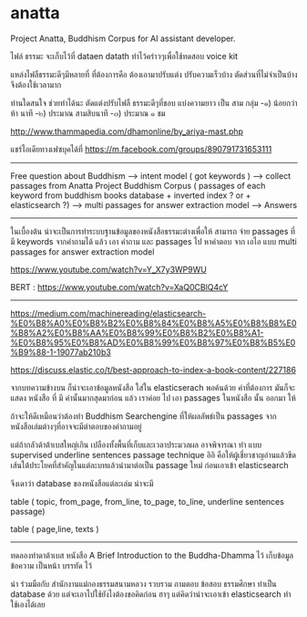 # anatta
Project Anatta, Buddhism Corpus for AI assistant developer.


ไฟล์ ธรรมะ จะเก็บไว้ที่ dataen datath ทำไว้คร่าวๆเพื่อใช้ทดสอบ voice kit


แหล่งไฟลืธรรมะดีๆมีหลายที่ ที่ต้องการคือ ต้องเอามาปรับแต่ง ปรับความเร็วบ้าง ตัดส่วนที่ไม่จำเป็นบ้าง จึงต้องใช้เวลามาก


ท่านใดสนใจ ช่วยทำได้นะ ตัดแต่งปรับไฟลื ธรรมะดีๆที่ชอบ แบ่งความยาว เป็น สาม กลุ่ม
-๑) น้อยกว่า ห้า นาที 
-๒) ประมาณ สามสิบนาที 
-๓) ประมาณ ๑ ชม



http://www.thammapedia.com/dhamonline/by_ariya-mast.php



แชร์ไอเดียทางเฟซบุคได้ที่ https://m.facebook.com/groups/890791731653111

-----
Free question about Buddhism --> intent model ( got keywords ) --> collect passages from Anatta Project Buddhism Corpus ( passages of each keyword from buddhism books database + inverted index ? or + elasticsearch ?) --> multi passages for answer extraction model --> Answers

-----
ในเบื้องต้น น่าจะเป็นการทำระบบฐานข้อมูลของหนังสือธรรมะต่างเพื่อให้ สามารถ จ่าย  passages ที่มี keywords จากคำถามได้ แล้ว เอา คำถาม และ passages ไป หาคำตอบ จาก เอไอ แบบ multi passages for answer extraction model

https://www.youtube.com/watch?v=Y_X7y3WP9WU

BERT : https://www.youtube.com/watch?v=XaQ0CBlQ4cY

-----
https://medium.com/machinereading/elasticsearch-%E0%B8%A0%E0%B8%B2%E0%B8%84%E0%B8%A5%E0%B8%B8%E0%B8%A2%E0%B8%AA%E0%B8%99%E0%B8%B2%E0%B8%A1-%E0%B8%95%E0%B8%AD%E0%B8%99%E0%B8%97%E0%B8%B5%E0%B9%88-1-19077ab210b3

https://discuss.elastic.co/t/best-approach-to-index-a-book-content/227186

จากบทความข้างบน
ก็น่าจะเอาข้อมูลหนังสือ ใส่ใน  elasticserach
พอค้นด้วย คำที่ต้องการ มันก็จะแสดง หนังสือ ที่ มี คำนั้นมากสุดมาก่อน
แล้ว เราค่อย ไป เอา passages ในหนังสือ นั้น ออกมา ให้

ถ้าจะให้ดีเหมือนว่าต้องทำ Buddhism Searchengine ที่ให้ผลลัพธ์เป็น passages จากหนังสือเล่มต่างๆที่อาจจะมีตำตอบของคำถามอยู่

แต่ถ้ากลัวด้าต้าเบสใหญ่เกิน เปลืองทั้งพื้นที่เก็บและเวลาประมวลผล อาจพิจารณา ทำ แบบ supervised underline sentences passage technique อิอิ คือให้ผู้เชี่ยวชาญอ่านแล้วขีดเส้นใต้ประโยคที่สำคัญในแต่ละบทแล้วนำมาต่อเป็น passage ใหม่ ก่อนเอาเข้า elasticsearch

จึงเดาว่า database ของหนังสือแต่ละเล่ม น่าจะมี 

table ( topic, from_page, from_line, to_page, to_line, underline sentences passage)

table ( page,line, texts )

---
ทดลองทำดาต้าเบส หนังสือ A Brief Introduction to the Buddha-Dhamma ไว้
เก็บข้อมูล ข้อความ เป็นหน้า บรรทัด ไว้

น่า ร่วมมือกับ สำนักงานแม่กองธรรมสนามหลวง รวบรวม ถามตอบ ข้อสอบ ธรรมศึกษา ทำเป็น database ด้วย แต่จะเอาไปใช้ยังไงต้องขอคิดก่อน ฮาๆ แต่คิดว่าน่าจะเอาเข้า elasticsearch ทำใช้เองได้เลย 


